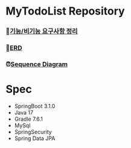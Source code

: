 # MyTodoList Repository

### 📝[기능/비기능 요구사항 정리](https://github.com/Hyeon-Uk/MyTodoList/blob/main/Requirements.md)
### 📗[ERD]()
### ⏰[Sequence Diagram]()

# Spec
- SpringBoot 3.1.0
- Java 17
- Gradle 7.6.1
- MySql
- SpringSecurity
- Spring Data JPA